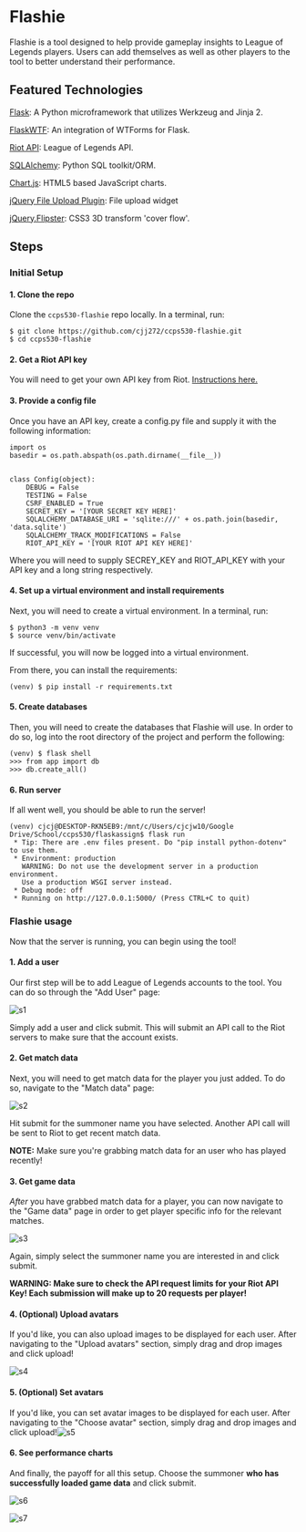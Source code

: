 # Flashie

Flashie is a tool designed to help provide gameplay insights to League of Legends players. Users can add themselves as well as other players to the tool to better understand their performance. 



## Featured Technologies

[Flask](http://flask.pocoo.org/): A Python microframework that utilizes Werkzeug and Jinja 2. 

[FlaskWTF](http://flask.pocoo.org/docs/1.0/patterns/wtforms/): An integration of WTForms for Flask.

[Riot API](https://developer.riotgames.com/): League of Legends API.

[SQLAlchemy](https://www.sqlalchemy.org/): Python SQL toolkit/ORM.

[Chart.js](https://www.chartjs.org/): HTML5 based JavaScript charts.

[jQuery File Upload Plugin](https://github.com/blueimp/jQuery-File-Upload): File upload widget

[jQuery.Flipster](https://github.com/drien/jquery-flipster): CSS3 3D transform 'cover flow'.



## Steps

### Initial Setup

#### 1. Clone the repo

Clone the `ccps530-flashie` repo locally. In a terminal, run:

```
$ git clone https://github.com/cjj272/ccps530-flashie.git
$ cd ccps530-flashie
```



#### 2. Get a Riot API key

You will need to get your own API key from Riot. [Instructions here.](https://developer.riotgames.com/api-keys.html)



#### 3. Provide a config file

Once you have an API key, create a config.py file and supply it with the following information:

```
import os
basedir = os.path.abspath(os.path.dirname(__file__))


class Config(object):
    DEBUG = False
    TESTING = False
    CSRF_ENABLED = True
    SECRET_KEY = '[YOUR SECRET KEY HERE]'
    SQLALCHEMY_DATABASE_URI = 'sqlite:///' + os.path.join(basedir, 'data.sqlite')
    SQLALCHEMY_TRACK_MODIFICATIONS = False
    RIOT_API_KEY = '[YOUR RIOT API KEY HERE]'
```

Where you will need to supply SECREY_KEY and RIOT_API_KEY with your API key and a long string respectively. 



#### 4. Set up a virtual environment and install requirements

Next, you will need to create a virtual environment. In a terminal, run:

```
$ python3 -m venv venv
$ source venv/bin/activate
```

If successful, you will now be logged into a virtual environment. 

From there, you can install the requirements:

```
(venv) $ pip install -r requirements.txt
```



#### 5. Create databases

Then, you will need to create the databases that Flashie will use. In order to do so, log into the root directory of the project and perform the following:

```
(venv) $ flask shell
>>> from app import db
>>> db.create_all()
```



#### 6. Run server

If all went well, you should be able to run the server!

```
(venv) cjcj@DESKTOP-RKN5EB9:/mnt/c/Users/cjcjw10/Google Drive/School/ccps530/flaskassign$ flask run
 * Tip: There are .env files present. Do "pip install python-dotenv" to use them.
 * Environment: production
   WARNING: Do not use the development server in a production environment.
   Use a production WSGI server instead.
 * Debug mode: off
 * Running on http://127.0.0.1:5000/ (Press CTRL+C to quit)
```



### Flashie usage

Now that the server is running, you can begin using the tool!



#### 1. Add a user

Our first step will be to add League of Legends accounts to the tool. You can do so through the "Add User" page:



![s1](https://github.com/cjj272/ccps530-flashie/blob/master/gitimages/s1.PNG)

Simply add a user and click submit. This will submit an API call to the Riot servers to make sure that the account exists. 



#### 2. Get match data 

Next, you will need to get match data for the player you just added. To do so, navigate to the "Match data" page:

![s2](https://github.com/cjj272/ccps530-flashie/blob/master/gitimages/s2.PNG)

Hit submit for the summoner name you have selected. Another API call will be sent to Riot to get recent match data. 

**NOTE:** Make sure you're grabbing match data for an user who has played recently!



#### 3. Get game data

*After* you have grabbed match data for a player, you can now navigate to the "Game data" page in order to get player specific info for the relevant matches. 

![s3](https://github.com/cjj272/ccps530-flashie/blob/master/gitimages/s3.PNG)

Again, simply select the summoner name you are interested in and click submit. 

**WARNING: Make sure to check the API request limits for your Riot API Key! Each submission will make up to 20 requests per player!**



#### 4. (Optional) Upload avatars

If you'd like, you can also upload images to be displayed for each user. After navigating to the "Upload avatars" section, simply drag and drop images and click upload!

![s4](https://github.com/cjj272/ccps530-flashie/blob/master/gitimages/s4.PNG)



#### 5. (Optional) Set avatars

If you'd like, you can set avatar images to be displayed for each user. After navigating to the "Choose avatar" section, simply drag and drop images and click upload!![s5](https://github.com/cjj272/ccps530-flashie/blob/master/gitimages/s5.PNG)

#### 6. See performance charts

And finally, the payoff for all this setup. Choose the summoner **who has successfully loaded game data** and click submit.

![s6](https://github.com/cjj272/ccps530-flashie/blob/master/gitimages/s6.PNG)

![s7](https://github.com/cjj272/ccps530-flashie/blob/master/gitimages/s7.PNG)
